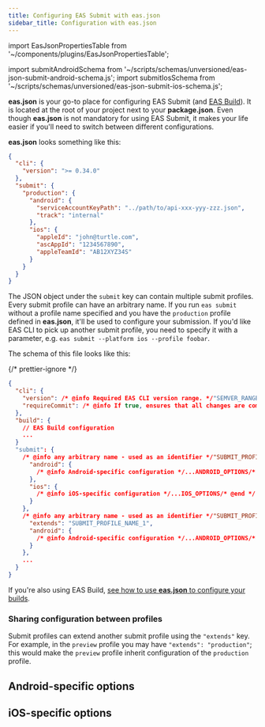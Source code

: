 ```yaml
---
title: Configuring EAS Submit with eas.json
sidebar_title: Configuration with eas.json
---
```


import EasJsonPropertiesTable from '~/components/plugins/EasJsonPropertiesTable';

import submitAndroidSchema from '~/scripts/schemas/unversioned/eas-json-submit-android-schema.js';
import submitIosSchema from '~/scripts/schemas/unversioned/eas-json-submit-ios-schema.js';

**eas.json** is your go-to place for configuring EAS Submit (and [EAS Build](/build/eas-json.md)). It is located at the root of your project next to your **package.json**. Even though **eas.json** is not mandatory for using EAS Submit, it makes your life easier if you'll need to switch between different configurations.

**eas.json** looks something like this:

```json
{
  "cli": {
    "version": ">= 0.34.0"
  },
  "submit": {
    "production": {
      "android": {
        "serviceAccountKeyPath": "../path/to/api-xxx-yyy-zzz.json",
        "track": "internal"
      },
      "ios": {
        "appleId": "john@turtle.com",
        "ascAppId": "1234567890",
        "appleTeamId": "AB12XYZ34S"
      }
    }
  }
}
```

The JSON object under the `submit` key can contain multiple submit profiles. Every submit profile can have an arbitrary name. If you run `eas submit` without a profile name specified and you have the `production` profile defined in **eas.json**, it'll be used to configure your submission. If you'd like EAS CLI to pick up another submit profile, you need to specify it with a parameter, e.g. `eas submit --platform ios --profile foobar`.

The schema of this file looks like this:

{/* prettier-ignore */}
```json
{
  "cli": {
    "version": /* @info Required EAS CLI version range. */"SEMVER_RANGE"/* @end */,
    "requireCommit": /* @info If true, ensures that all changes are committed before a build. Defults to false. */boolean/* @end */
  },
  "build": {
    // EAS Build configuration
    ...
  }
  "submit": {
    /* @info any arbitrary name - used as an identifier */"SUBMIT_PROFILE_NAME_1"/* @end */: {
      "android": {
        /* @info Android-specific configuration */...ANDROID_OPTIONS/* @end */
      },
      "ios": {
        /* @info iOS-specific configuration */...IOS_OPTIONS/* @end */
      }
    },
    /* @info any arbitrary name - used as an identifier */"SUBMIT_PROFILE_NAME_2"/* @end */: {
      "extends": "SUBMIT_PROFILE_NAME_1",
      "android": {
        /* @info Android-specific configuration */...ANDROID_OPTIONS/* @end */
      }
    },
    ...
  }
}
```

If you're also using EAS Build, [see how to use **eas.json** to configure your builds](/build/eas-json.md).

### Sharing configuration between profiles

Submit profiles can extend another submit profile using the `"extends"` key. For example, in the `preview` profile you may have `"extends": "production"`; this would make the `preview` profile inherit configuration of the `production` profile.

## Android-specific options

<EasJsonPropertiesTable schema={submitAndroidSchema}/>

## iOS-specific options

<EasJsonPropertiesTable schema={submitIosSchema}/>
